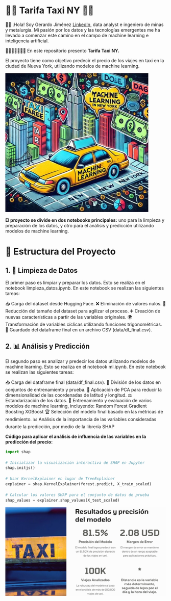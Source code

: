 # 🚕🚕 Tarifa Taxi NY 🚕🚕 

🚂🚂 ¡Hola! Soy Gerardo Jiménez [LinkedIn](www.linkedin.com/in/gerardo-jimenez-islas), data analyst e ingeniero de minas y metalurgia.
Mi pasión por los datos y las tecnologías emergentes me ha llevado a comenzar este camino en el campo de machine learning e inteligencia artificial.

🚕🚕🚕🚕🚕🚕🚕
En este repositorio presento **Tarifa Taxi NY.**

El proyecto tiene como objetivo predecir el precio de los viajes en taxi en la ciudad de Nueva York, utilizando modelos de machine learning. 

![taxi_ml](taxi.jpg)

**El proyecto se divide en dos notebooks principales:** uno para la limpieza y preparación de los datos, y otro para el análisis y predicción utilizando modelos de machine learning.

# 📂  Estructura del Proyecto

## 1. 🧹 Limpieza de Datos
El primer paso es limpiar y preparar los datos. Esto se realiza en el notebook limpieza_datos.ipynb. En este notebook se realizan las siguientes tareas:

📥 Carga del dataset desde Hugging Face.
❌ Eliminación de valores nulos.
🔽 Reducción del tamaño del dataset para agilizar el proceso.
➕ Creación de nuevas características a partir de las variables originales.
🌍 Transformación de variables cíclicas utilizando funciones trigonométricas.
💾 Guardado del dataframe final en un archivo CSV (data/df_final.csv).

## 2. 📊 Análisis y Predicción
El segundo paso es analizar y predecir los datos utilizando modelos de machine learning. Esto se realiza en el notebook ml.ipynb. En este notebook se realizan las siguientes tareas:

📥 Carga del dataframe final (data/df_final.csv).
🔄 División de los datos en conjuntos de entrenamiento y prueba.
🔽 Aplicación de PCA para reducir la dimensionalidad de las coordenadas de latitud y longitud.
⚖️ Estandarización de los datos.
🤖 Entrenamiento y evaluación de varios modelos de machine learning, incluyendo:
Random Forest
Gradient Boosting
XGBoost
🏆 Selección del modelo final basado en las métricas de rendimiento.
📊 Análisis de la importancia de las variables consideradas durante la predicción, por medio de la librería SHAP

**Código para aplicar el análisis de influencia de las variables en la predicción del precio:**


```python
import shap

# Inicializar la visualización interactiva de SHAP en Jupyter
shap.initjs()

# Usar KernelExplainer en lugar de TreeExplainer
explainer = shap.KernelExplainer(forest.predict, X_train_scaled)

# Calcular los valores SHAP para el conjunto de datos de prueba
shap_values = explainer.shap_values(X_test_scaled)
```


![taxi_ml_res](portada.jpg)

